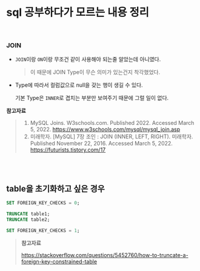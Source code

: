 # sql 공부하다가 모르는 내용 정리

<br>

### JOIN

* `JOIN`이랑 `ON`이랑 무조건 같이 사용해야 되는줄 알았는데 아니였다.

  > 이 때문에 JOIN Type이 무슨 의미가 있는건지 착각했었다.

* Type에 따라서 컬럼값으로 null을 갖는 행이 생길 수 있다.

  기본 Type은 `INNER`로 겹치는 부분만 보여주기 때문에 그럴 일이 없다.

**참고자료**

> 1. MySQL Joins. W3schools.com. Published 2022. Accessed March 5, 2022. https://www.w3schools.com/mysql/mysql_join.asp
> 2. 미래학자. [MySQL] 7장 조인 : JOIN (INNER, LEFT, RIGHT). 미래학자. Published November 22, 2016. Accessed March 5, 2022. https://futurists.tistory.com/17

<br><br>

## table을 초기화하고 싶은 경우

```sql
SET FOREIGN_KEY_CHECKS = 0;

TRUNCATE table1;
TRUNCATE table2;

SET FOREIGN_KEY_CHECKS = 1;
```

> **참고자료**
>
> https://stackoverflow.com/questions/5452760/how-to-truncate-a-foreign-key-constrained-table